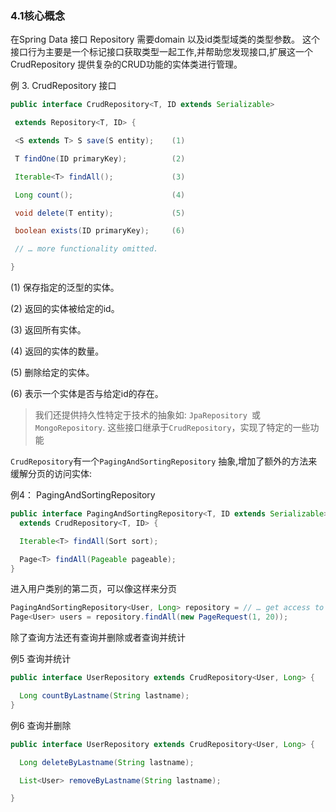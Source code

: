### 4.1核心概念

在Spring Data 接口 Repository 需要domain 以及id类型域类的类型参数。 这个接口行为主要是一个标记接口获取类型一起工作,并帮助您发现接口,扩展这一个 CrudRepository 提供复杂的CRUD功能的实体类进行管理。 

例 3. CrudRepository 接口

``` java
public interface CrudRepository<T, ID extends Serializable>

 extends Repository<T, ID> {        

 <S extends T> S save(S entity);    (1)

 T findOne(ID primaryKey);          (2)

 Iterable<T> findAll();             (3)

 Long count();                      (4)

 void delete(T entity);             (5)

 boolean exists(ID primaryKey);     (6)

 // … more functionality omitted.

}

```
(1) 保存指定的泛型的实体。

(2) 返回的实体被给定的id。

(3) 返回所有实体。

(4) 返回的实体的数量。

(5) 删除给定的实体。

(6) 表示一个实体是否与给定id的存在。


>我们还提供持久性特定于技术的抽象如: ```JpaRepository ```或 ```MongoRepository```. 这些接口继承于```CrudRepository```，实现了特定的一些功能

```CrudRepository```有一个```PagingAndSortingRepository``` 抽象,增加了额外的方法来缓解分页的访问实体:

例4： PagingAndSortingRepository

``` java
public interface PagingAndSortingRepository<T, ID extends Serializable>
  extends CrudRepository<T, ID> {

  Iterable<T> findAll(Sort sort);

  Page<T> findAll(Pageable pageable);
}
```

进入用户类别的第二页，可以像这样来分页

``` java
PagingAndSortingRepository<User, Long> repository = // … get access to a bean
Page<User> users = repository.findAll(new PageRequest(1, 20));
```

除了查询方法还有查询并删除或者查询并统计  

例5 查询并统计
``` java
public interface UserRepository extends CrudRepository<User, Long> {

  Long countByLastname(String lastname);
}
```

例6 查询并删除
``` java
public interface UserRepository extends CrudRepository<User, Long> {

  Long deleteByLastname(String lastname);

  List<User> removeByLastname(String lastname);

}
```

